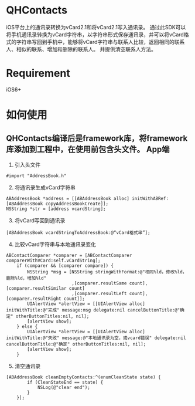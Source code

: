 QHContacts
=======================
iOS平台上的通讯录转换为vCard2.1和将vCard2.1写入通讯录。
通过此SDK可以将手机通讯录转换为vCard字符串，以字符串形式保存通讯录，并可以将vCard格式的字符串写回到手机中，能够将vCard字符串与联系人比较，返回相同的联系人、相似的联系、增加和删除的联系人。 并提供清空联系人方法。

Requirement
===========
iOS6+

如何使用
=======================
QHContacts编译后是framework库，将framework库添加到工程中，在使用前包含头文件。
App端
---------------------------------

1) 引入头文件
```objc
#import "AddressBook.h"
```

2) 将通讯录生成vCard字符串
```objc
ABAddressBook *address = [[ABAddressBook alloc] initWithABRef:[ABAddressBook copyAddressBookCreate]];
NSString *str = [address vcardString];
```

3) 将vCard写回到通讯录
```objc
[ABAddressBook vcardStringToAddressBook:@“vCard格式串”];
```

4) 比较vCard字符串与本地通讯录变化
```objc
ABContactComparer *comparer = [ABContactComparer comparerWithVCard:self.vCardString];
    if (comparer && [comparer compare]) {
        NSString *msg = [NSString stringWithFormat:@"相同%ld，修改%ld，删除%ld，增加%ld"
                         ,[comparer.resultSame count],[comparer.resultSimilar count]
                         ,[comparer.resultLeft count],[comparer.resultRight count]];
        UIAlertView *alertView = [[UIAlertView alloc] initWithTitle:@"完成" message:msg delegate:nil cancelButtonTitle:@"确定" otherButtonTitles:nil, nil];
        [alertView show];
    } else {
        UIAlertView *alertView = [[UIAlertView alloc] initWithTitle:@"失败" message:@"本地通讯录为空，或vcard错误" delegate:nil cancelButtonTitle:@"确定" otherButtonTitles:nil, nil];
        [alertView show];
    }
```
5) 清空通讯录
```objc
[ABAddressBook cleanEmptyContacts:^(enumCleanState state) {
        if (CleanStateEnd == state) {
            NSLog(@"clear end");
        }
    }];
```
